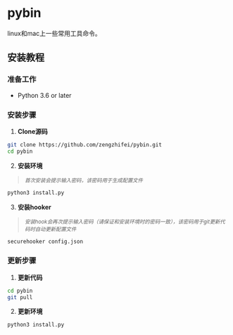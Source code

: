 # pybin

linux和mac上一些常用工具命令。

## 安装教程

### 准备工作
- Python 3.6 or later

### 安装步骤
1. **Clone源码**
```sh
git clone https://github.com/zengzhifei/pybin.git
cd pybin
```

2. **安装环境**
> <small>_首次安装会提示输入密码，该密码用于生成配置文件_</small>
```sh
python3 install.py
```

3. **安装hooker**
> <small>_安装hook会再次提示输入密码（请保证和安装环境时的密码一致），该密码用于git更新代码时自动更新配置文件_</small>
```sh
securehooker config.json
```

### 更新步骤
1. **更新代码**
```sh
cd pybin
git pull
```

2. **更新环境**
```sh
python3 install.py
```

